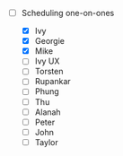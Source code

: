 - [ ] Scheduling one-on-ones
    
    - [x] Ivy
    - [x] Georgie
    - [x] Mike
    - [ ] Ivy UX
    - [ ] Torsten
    - [ ] Rupankar
    - [ ] Phung
    - [ ] Thu
    - [ ] Alanah
    - [ ] Peter
    - [ ] John
    - [ ] Taylor